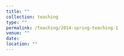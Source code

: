 ```yaml
---
title: ""
collection: teaching
type: ""
permalink: /teaching/2014-spring-teaching-1
venue: ""
date: 
location: ""
---
```




